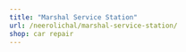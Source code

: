 ```yaml
---
title: "Marshal Service Station"
url: /neerolichal/marshal-service-station/
shop: car repair
---
```

